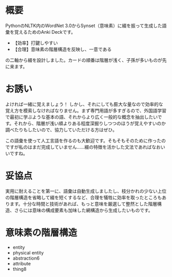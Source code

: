 # 概要
PythonのNLTK内のWordNet 3.0からSynset（意味素）に綴を振って生成した語彙を覚えるためのAnki Deckです。
- 【効率】打鍵しやすい
- 【合理】意味素の階層構造を反映し、一意である

の二軸から綴を設計しました。カードの順番は階層が浅く、子孫が多いものが先に来ます。
# お誘い
よければ一緒に覚えましょう！ しかし、それにしても膨大な量なので効率的な覚え方を模索しなければなりません。まず専門用語が多すぎるので、外国語学習で最初に学ぶような基本の語、それからより広く一般的な概念を抽出したいです。それから、階層が浅い順よりある程度深掘りしつつのほうが覚えやすいのか調べたりもしたいので、協力していただける方はぜひ。

この語彙を使って人工言語を作るのも大歓迎です。そもそもそのために作ったのですが私のはまだ完成していません……綴の特徴を活かした文法であればなおいいですね。
# 妥協点
実用に耐えることを第一に、語彙は自動生成しましたし、枝分かれの少ない上位の階層構造を省略して綴を短くするなど、合理を犠牲に効率を取ったところもあります。十分な時間と技術があれば、もっと意味を厳選して整然とした階層構造、さらには意味の構成要素も加味した網構造から生成したいものです。
# 意味素の階層構造
- entity
 - physical entity
 - abstraction6
  - attribute
 - thing8
